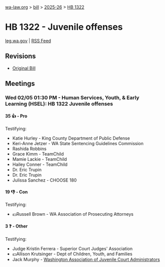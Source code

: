 [wa-law.org](/) > [bill](/bill/) > [2025-26](/bill/2025-26/) > [HB 1322](/bill/2025-26/hb/1322/)

# HB 1322 - Juvenile offenses
[leg.wa.gov](https://app.leg.wa.gov/billsummary?BillNumber=1322&Year=2025&Initiative=false) | [RSS Feed](./rss.xml)

## Revisions
* [Original Bill](1/)

## Meetings
### Wed 02/05 01:30 PM - Human Services, Youth, & Early Learning (HSEL): HB 1322 Juvenile offenses
#### 35 👍 - Pro
Testifying:
* Katie Hurley - King County Department of Public Defense
* Keri-Anne Jetzer - WA State Sentencing Guidelines Commission
* Rashida Robbins
* Grace Kimm - TeamChild
* Mamie Lackie - TeamChild
* Hailey Conner - TeamChild
* Dr. Eric Trupin
* Dr. Eric Trupin
* Julissa Sanchez - CHOOSE 180

#### 19 👎 - Con
Testifying:
* 💵Russell Brown - WA Association of Prosecuting Attorneys

#### 3 ❓ - Other
Testifying:
* Judge Kristin Ferrera - Superior Court Judges' Association
* 💵Allison Krutsinger - Dept of Children, Youth, and Families
* Jack Murphy - [Washington Association of Juvenile Court Administrators](/org/washington_association_of_juvenile_court_administrators/)
